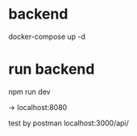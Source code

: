 # backend
docker-compose up -d

# run backend
npm run dev

-> localhost:8080

test by postman
localhost:3000/api/
